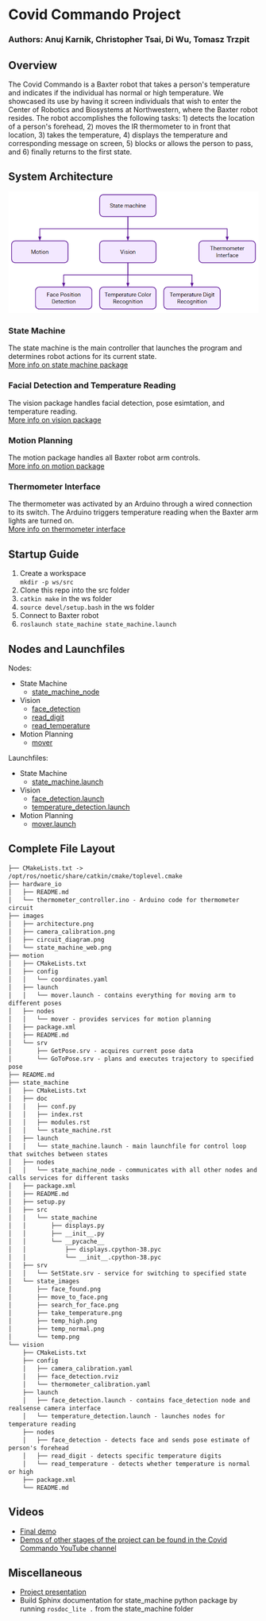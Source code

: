 # Covid Commando Project 
### Authors: Anuj Karnik, Christopher Tsai, Di Wu, Tomasz Trzpit 


## Overview 
The Covid Commando is a Baxter robot that takes a person's temperature and indicates if the individual has normal or high temperature. We showcased its use by having it screen individuals that wish to enter the Center of Robotics and Biosystems at Northwestern, where the Baxter robot resides. The robot accomplishes the following tasks: 1) detects the location of a person's forehead, 2) moves the IR thermometer to in front that location, 3) takes the temperature, 4) displays the temperature and corresponding message on screen, 5) blocks or allows the person to pass, and 6) finally returns to the first state. 

## System Architecture 
![system architecture img](images/architecture.png)

### State Machine 
The state machine is the main controller that launches the program and determines robot actions for its current state. <br>
[More info on state machine package](state_machine/README.md) <br>

### Facial Detection and Temperature Reading
The vision package handles facial detection, pose esimtation, and temperature reading. <br>
[More info on vision package](vision/README.md)<br>

### Motion Planning 
The motion package handles all Baxter robot arm controls.<br>
[More info on motion package](motion/README.md) <br>


### Thermometer Interface
The thermometer was activated by an Arduino through a wired connection to its switch. The Arduino triggers temperature reading when the Baxter arm lights are turned on.<br>
[More info on thermometer interface](hardware_io/README.md)


## Startup Guide 
1. Create a workspace <br>
   `mkdir -p ws/src`
2. Clone this repo into the src folder
3. `catkin make` in the ws folder
4. `source devel/setup.bash` in the ws folder
5. Connect to Baxter robot 
6. `roslaunch state_machine state_machine.launch` 

## Nodes and Launchfiles 
Nodes:
- State Machine 
  - [state_machine_node](state_machine/nodes/state_machine_node)
- Vision
  - [face_detection](vision/nodes/face_detection)
  - [read_digit](vision/nodes/read_digit) 
  - [read_temperature](vision/nodes/read_temperature)
- Motion Planning 
  - [mover](motion/nodes/mover)

Launchfiles:
- State Machine 
  - [state_machine.launch](state_machine/launch/state_machine.launch)
- Vision
  - [face_detection.launch](vision/launch/face_detection.launch)
  - [temperature_detection.launch](vision/launch/temperature_detection.launch)
- Motion Planning 
  - [mover.launch](motion/launch/mover.launch)

## Complete File Layout
```
├── CMakeLists.txt -> /opt/ros/noetic/share/catkin/cmake/toplevel.cmake
├── hardware_io
│   ├── README.md
│   └── thermometer_controller.ino - Arduino code for thermometer circuit
├── images
│   ├── architecture.png
│   ├── camera_calibration.png
│   ├── circuit_diagram.png
│   └── state_machine_web.png
├── motion
│   ├── CMakeLists.txt
│   ├── config
│   │   └── coordinates.yaml
│   ├── launch
│   │   └── mover.launch - contains everything for moving arm to different poses
│   ├── nodes
│   │   └── mover - provides services for motion planning
│   ├── package.xml
│   ├── README.md
│   └── srv
│       ├── GetPose.srv - acquires current pose data 
│       └── GoToPose.srv - plans and executes trajectory to specified pose
├── README.md
├── state_machine
│   ├── CMakeLists.txt
│   ├── doc
│   │   ├── conf.py
│   │   ├── index.rst
│   │   ├── modules.rst
│   │   └── state_machine.rst
│   ├── launch
│   │   └── state_machine.launch - main launchfile for control loop that switches between states
│   ├── nodes
│   │   └── state_machine_node - communicates with all other nodes and calls services for different tasks
│   ├── package.xml
│   ├── README.md
│   ├── setup.py
│   ├── src
│   │   └── state_machine
│   │       ├── displays.py
│   │       ├── __init__.py
│   │       └── __pycache__
│   │           ├── displays.cpython-38.pyc
│   │           └── __init__.cpython-38.pyc
│   ├── srv
│   │   └── SetState.srv - service for switching to specified state
│   └── state_images
│       ├── face_found.png
│       ├── move_to_face.png
│       ├── search_for_face.png
│       ├── take_temperature.png
│       ├── temp_high.png
│       ├── temp_normal.png
│       └── temp.png
└── vision
    ├── CMakeLists.txt
    ├── config
    │   ├── camera_calibration.yaml
    │   ├── face_detection.rviz
    │   └── thermometer_calibration.yaml
    ├── launch 
    │   ├── face_detection.launch - contains face_detection node and realsense camera interface
    │   └── temperature_detection.launch - launches nodes for temperature reading
    ├── nodes
    │   ├── face_detection - detects face and sends pose estimate of person's forehead
    │   ├── read_digit - detects specific temperature digits 
    │   └── read_temperature - detects whether temperature is normal or high
    ├── package.xml
    └── README.md
```
## Videos 
- [Final demo](https://www.youtube.com/watch?v=Jk9b8oqRLSs&t=52s)
- [Demos of other stages of the project can be found in the Covid Commando YouTube channel](https://www.youtube.com/channel/UCiMYOwYpeRzvlzgUHT3ue5A)

## Miscellaneous
- [Project presentation](https://docs.google.com/presentation/d/1yVmDlAsF11Xsh7QFTZLNg_VQJcgwfDyqsnCXJ79oP8k/edit?usp=sharing)
- Build Sphinx documentation for state_machine python package by running `rosdoc_lite .` from the state_machine folder 
